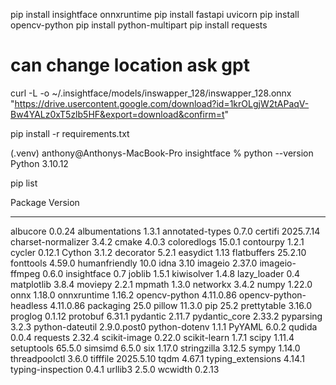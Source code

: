 pip install insightface onnxruntime
pip install fastapi uvicorn
pip install opencv-python
pip install python-multipart
pip install requests

# can change location ask gpt
curl -L -o ~/.insightface/models/inswapper_128/inswapper_128.onnx \
"https://drive.usercontent.google.com/download?id=1krOLgjW2tAPaqV-Bw4YALz0xT5zlb5HF&export=download&confirm=t"


pip install -r requirements.txt

(.venv) anthony@Anthonys-MacBook-Pro insightface % python --version
Python 3.10.12

pip list

Package                Version
---------------------- -----------
albucore               0.0.24
albumentations         1.3.1
annotated-types        0.7.0
certifi                2025.7.14
charset-normalizer     3.4.2
cmake                  4.0.3
coloredlogs            15.0.1
contourpy              1.2.1
cycler                 0.12.1
Cython                 3.1.2
decorator              5.2.1
easydict               1.13
flatbuffers            25.2.10
fonttools              4.59.0
humanfriendly          10.0
idna                   3.10
imageio                2.37.0
imageio-ffmpeg         0.6.0
insightface            0.7
joblib                 1.5.1
kiwisolver             1.4.8
lazy_loader            0.4
matplotlib             3.8.4
moviepy                2.2.1
mpmath                 1.3.0
networkx               3.4.2
numpy                  1.22.0
onnx                   1.18.0
onnxruntime            1.16.2
opencv-python          4.11.0.86
opencv-python-headless 4.11.0.86
packaging              25.0
pillow                 11.3.0
pip                    25.2
prettytable            3.16.0
proglog                0.1.12
protobuf               6.31.1
pydantic               2.11.7
pydantic_core          2.33.2
pyparsing              3.2.3
python-dateutil        2.9.0.post0
python-dotenv          1.1.1
PyYAML                 6.0.2
qudida                 0.0.4
requests               2.32.4
scikit-image           0.22.0
scikit-learn           1.7.1
scipy                  1.11.4
setuptools             65.5.0
simsimd                6.5.0
six                    1.17.0
stringzilla            3.12.5
sympy                  1.14.0
threadpoolctl          3.6.0
tifffile               2025.5.10
tqdm                   4.67.1
typing_extensions      4.14.1
typing-inspection      0.4.1
urllib3                2.5.0
wcwidth                0.2.13
